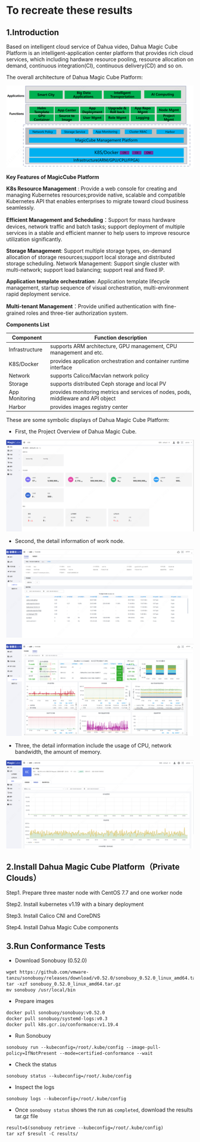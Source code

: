 # To recreate these results

## 1.Introduction

Based on intelligent cloud service of Dahua video, Dahua Magic Cube Platform is an intelligent-application center platform that provides rich cloud services, which including hardware resource pooling, resource allocation on demand, continuous integration(CI), continuous delivery(CD) and so on.

The overall architecture of Dahua Magic Cube Platform:

![](overallarch.bmp)

**Key Features of MagicCube Platform**

**K8s Resource Management** : Provide a web console for creating and managing Kubernetes resources;provide native, scalable and compatible Kubernetes API that enables enterprises to migrate toward cloud business seamlessly.

**Efficient Management and Scheduling**：Support for mass hardware devices, network traffic and batch tasks; support deployment of multiple services in a stable and efficient manner to help users to improve resource utilization significantly.

**Storage Management**: Support multiple storage types, on-demand allocation of storage resources;support local storage and distributed storage scheduling.
Network Management: Support single cluster with multi-network; support load balancing; support real and fixed IP.

**Application template orchestration**: Application template lifecycle management, startup sequence of visual orchestration, multi-environment rapid deployment service.

**Multi-tenant Management**：Provide unified authentication with fine-grained roles and three-tier authorization system.


**Components List**

| Component      | Function description                                         |
| -------------- | ------------------------------------------------------------ |
| Infrastructure | supports ARM architecture, GPU management, CPU management and etc. |
| K8S/Docker     | provides application orchestration and container runtime interface |
| Network        | supports Calico/Macvlan network policy                       |
| Storage        | supports distributed Ceph storage and local PV               |
| App Monitoring | provides monitoring metrics and services of nodes, pods, middleware and API object |
| Harbor         | provides images registry center                              |

These are some symbolic displays of Dahua Magic Cube Platform:

- First, the Project Overview of Dahua Magic Cube.

![](1.png)

- Second, the detail information of work node.

![](2.png)

![](3.png)

- Three, the detail information include the usage of CPU, network bandwidth, the amount of memory.

![](4.png)

## 2.Install Dahua Magic Cube Platform（Private Clouds）

Step1. Prepare three master node with CentOS 7.7 and one worker node

Step2. Install kubernetes v1.19 with a binary deployment

Step3. Install Calico CNI and CoreDNS

Step4. Install Dahua Magic Cube components

## 3.Run Conformance Tests

- Download Sonobuoy (0.52.0)

```
wget https://github.com/vmware-tanzu/sonobuoy/releases/download/v0.52.0/sonobuoy_0.52.0_linux_amd64.tar.gz
tar -xzf sonobuoy_0.52.0_linux_amd64.tar.gz
mv sonobuoy /usr/local/bin
```

- Prepare images

```
docker pull sonobuoy/sonobuoy:v0.52.0
docker pull sonobuoy/systemd-logs:v0.3
docker pull k8s.gcr.io/conformance:v1.19.4
```

- Run Sonobuoy

```
sonobuoy run --kubeconfig=/root/.kube/config --image-pull-policy=IfNotPresent --mode=certified-conformance --wait
```

- Check the status

```
sonobuoy status --kubeconfig=/root/.kube/config
```

- Inspect the logs

```
sonobuoy logs --kubeconfig=/root/.kube/config
```

- Once `sonobuoy status` shows the run as `completed`, download the results tar.gz file

```
result=$(sonobuoy retrieve --kubeconfig=/root/.kube/config)
tar xzf $result -C results/
```
